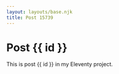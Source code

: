 ```yaml
---
layout: layouts/base.njk
title: Post 15739
---
```


# Post {{ id }}

This is post {{ id }} in my Eleventy project.
